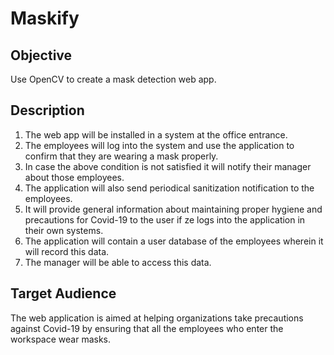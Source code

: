 # Maskify

## Objective
Use OpenCV to create a mask detection web app. 

## Description
1. The web app will be installed in a system at the office entrance.
2. The employees will log into the system and use the application to confirm that they are wearing a mask properly.
3. In case the above condition is not satisfied it will notify their manager about those employees.
4. The application will also send periodical sanitization notification to the employees.
5. It will provide general information about maintaining proper hygiene and precautions for Covid-19 to the user if ze logs into the application in their own systems.
6. The application will contain a user database of the employees wherein it will record this data.
7. The manager will be able to access this data.

## Target Audience
The web application is  aimed at helping organizations take precautions against Covid-19 by ensuring that all the employees who enter the workspace wear masks.

